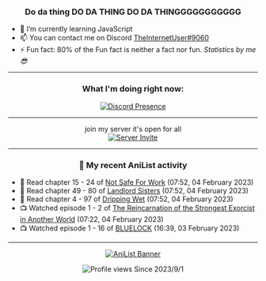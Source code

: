 <div align="center">

### Do da thing DO DA THING DO DA THINGGGGGGGGGGG
</div>

- 🌱 I’m currently learning JavaScript
- 📫 You can contact me on Discord [TheInternetUser#9060](https://discord.com/users/534117072796385300)
- ⚡ Fun fact: 80% of the Fun fact is neither a fact nor fun. _Statistics by me 😎_
<hr>

<div align="center">

### What I'm doing right now:
[![Discord Presence](https://lanyard.cnrad.dev/api/534117072796385300)](https://discord.com/users/534117072796385300)
<hr>

join my server it's open for all <br>
[![Server Invite](https://invidget.switchblade.xyz/bfYgVHxrSs)](https://discord.gg/bfYgVHxrSs)

<hr>
  
### 🌸 My recent AniList activity

</div>

<!-- ANILIST_ACTIVITY:start -->

-   📖 Read chapter 15 - 24 of [Not Safe For Work](https://anilist.co/manga/154190) (07:52, 04 February 2023)
-   📖 Read chapter 49 - 80 of [Landlord Sisters](https://anilist.co/manga/138564) (07:52, 04 February 2023)
-   📖 Read chapter 4 - 97 of [Dripping Wet](https://anilist.co/manga/133057) (07:52, 04 February 2023)
-   📺 Watched episode 1 - 2 of [The Reincarnation of the Strongest Exorcist in Another World](https://anilist.co/anime/144553) (07:22, 04 February 2023)
-   📺 Watched episode 1 - 16 of [BLUELOCK](https://anilist.co/anime/137822) (16:39, 03 February 2023)

<!-- ANILIST_ACTIVITY:end -->
<hr>

<div align="center">

[![AniList Banner](https://img.anili.st/User/929966)](https://anilist.co/user/TheInternetUser)

![Profile views](https://gpvc.arturio.dev/TheInternetUse7) Since 2023/9/1

</div>

